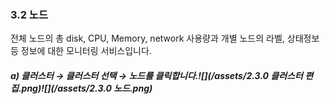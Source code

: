 ### 3.2 노드

전체 노드의 총 disk, CPU, Memory, network 사용량과 개별 노드의 라벨, 상태정보 등 정보에 대한 모니터링 서비스입니다.

##### a\)    클러스터 → 클러스터 선택 → 노드를 클릭합니다.![](/assets/2.3.0 클러스터 편집.png)![](/assets/2.3.0 노드.png)



